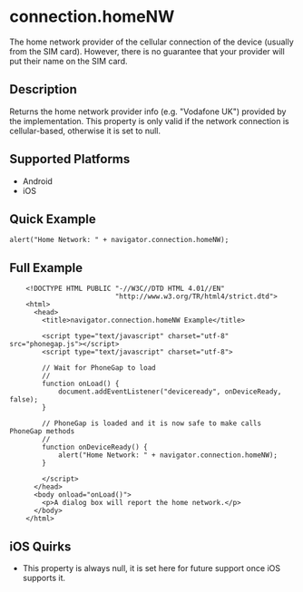 connection.homeNW
====================

The home network provider of the cellular connection of the device (usually from the SIM card). However, there is no guarantee that your provider will put their name on the SIM card.

Description
-----------

Returns the home network provider info (e.g. "Vodafone UK") provided by the implementation. This property is only valid if the network connection is cellular-based, otherwise it is set to null.

Supported Platforms
-------------------

- Android
- iOS

Quick Example
-------------

	alert("Home Network: " + navigator.connection.homeNW);


Full Example
-------------

	    <!DOCTYPE HTML PUBLIC "-//W3C//DTD HTML 4.01//EN"
	                          "http://www.w3.org/TR/html4/strict.dtd">
	    <html>
	      <head>
	        <title>navigator.connection.homeNW Example</title>

	        <script type="text/javascript" charset="utf-8" src="phonegap.js"></script>
	        <script type="text/javascript" charset="utf-8">

	        // Wait for PhoneGap to load
	        // 
	        function onLoad() {
	            document.addEventListener("deviceready", onDeviceReady, false);
	        }

	        // PhoneGap is loaded and it is now safe to make calls PhoneGap methods
	        //
	        function onDeviceReady() {
				alert("Home Network: " + navigator.connection.homeNW);
	        }

	        </script>
	      </head>
	      <body onload="onLoad()">
	        <p>A dialog box will report the home network.</p>
	      </body>
	    </html>

iOS Quirks
----------
- This property is always null, it is set here for future support once iOS supports it.
